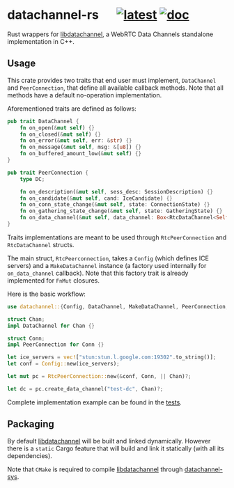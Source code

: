 # datachannel-rs &emsp; [![latest]][crates.io] [![doc]][docs.rs]

[latest]: https://img.shields.io/crates/v/datachannel.svg
[crates.io]: https://crates.io/crates/datachannel
[doc]: https://docs.rs/datachannel/badge.svg
[docs.rs]: https://docs.rs/datachannel

Rust wrappers for [libdatachannel][], a WebRTC Data Channels standalone implementation in C++.

## Usage

This crate provides two traits that end user must implement, `DataChannel` and
`PeerConnection`, that define all available callback methods. Note that all methods have
a default no-operation implementation.

Aforementioned traits are defined as follows:

```rust
pub trait DataChannel {
    fn on_open(&mut self) {}
    fn on_closed(&mut self) {}
    fn on_error(&mut self, err: &str) {}
    fn on_message(&mut self, msg: &[u8]) {}
    fn on_buffered_amount_low(&mut self) {}
}

pub trait PeerConnection {
    type DC;

    fn on_description(&mut self, sess_desc: SessionDescription) {}
    fn on_candidate(&mut self, cand: IceCandidate) {}
    fn on_conn_state_change(&mut self, state: ConnectionState) {}
    fn on_gathering_state_change(&mut self, state: GatheringState) {}
    fn on_data_channel(&mut self, data_channel: Box<RtcDataChannel<Self::DC>>) {}
}
```

Traits implementations are meant to be used through `RtcPeerConnection` and
`RtcDataChannel` structs.

The main struct, `RtcPeerconnection`, takes a `Config` (which defines ICE servers) and a
`MakeDataChannel` instance (a factory used internally for `on_data_channel`
callback). Note that this factory trait is already implemented for `FnMut` closures.

Here is the basic workflow:

```rust
use datachannel::{Config, DataChannel, MakeDataChannel, PeerConnection, RtcPeerConnection};

struct Chan;
impl DataChannel for Chan {}

struct Conn;
impl PeerConnection for Conn {}

let ice_servers = vec!["stun:stun.l.google.com:19302".to_string()];
let conf = Config::new(ice_servers);

let mut pc = RtcPeerConnection::new(&conf, Conn, || Chan)?;

let dc = pc.create_data_channel("test-dc", Chan)?;
```

Complete implementation example can be found in the [tests](tests).

## Packaging

By default [libdatachannel][] will be built and linked dynamically. However there is a
`static` Cargo feature that will build and link it statically (with all its dependencies).

Note that `CMake` is required to compile [libdatachannel][] through
[datachannel-sys](datachannel-sys).

[libdatachannel]: https://github.com/paullouisageneau/libdatachannel
